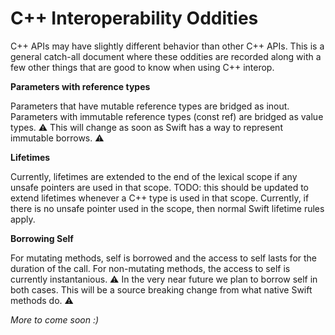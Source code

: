 # C++ Interoperability Oddities

C++ APIs may have slightly different behavior than other C++ APIs. This is a general catch-all document where these 
oddities are recorded along with a few other things that are good to know when using C++ interop.

**Parameters with reference types**

Parameters that have mutable reference types are bridged as inout. Parameters with immutable reference types (const ref) 
are bridged as value types. ⚠️ This will change as soon as Swift has a way to represent immutable borrows. ⚠️ 

**Lifetimes**

Currently, lifetimes are extended to the end of the lexical scope if any unsafe pointers are used in that scope. TODO: 
this should be updated to extend lifetimes whenever a C++ type is used in that scope. Currently, if there is no 
unsafe pointer used in the scope, then normal Swift lifetime rules apply.   

**Borrowing Self**

For mutating methods, self is borrowed and the access to self lasts for the duration of the call. For non-mutating 
methods, the access to self is currently instantanious. ⚠️ In the very near future we plan to borrow self in both cases. 
This will be a source breaking change from what native Swift methods do. ⚠️

_More to come soon :)_